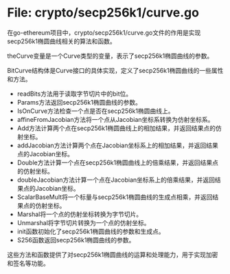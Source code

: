 # File: crypto/secp256k1/curve.go

在go-ethereum项目中，crypto/secp256k1/curve.go文件的作用是实现secp256k1椭圆曲线相关的算法和函数。

theCurve变量是一个Curve类型的变量，表示了secp256k1椭圆曲线的参数。

BitCurve结构体是Curve接口的具体实现，定义了secp256k1椭圆曲线的一些属性和方法。

- readBits方法用于读取字节切片中的bit位。
- Params方法返回secp256k1椭圆曲线的参数。
- IsOnCurve方法检查一个点是否在secp256k1椭圆曲线上。
- affineFromJacobian方法将一个点从Jacobian坐标系转换为仿射坐标系。
- Add方法计算两个点在secp256k1椭圆曲线上的相加结果，并返回结果点的仿射坐标。
- addJacobian方法计算两个点在Jacobian坐标系上的相加结果，并返回结果点的Jacobian坐标。
- Double方法计算一个点在secp256k1椭圆曲线上的倍乘结果，并返回结果点的仿射坐标。
- doubleJacobian方法计算一个点在Jacobian坐标系上的倍乘结果，并返回结果点的Jacobian坐标。
- ScalarBaseMult将一个标量与secp256k1椭圆曲线的生成点相乘，并返回结果点的仿射坐标。
- Marshal将一个点的仿射坐标转换为字节切片。
- Unmarshal将字节切片转换为一个点的仿射坐标。
- init函数初始化了secp256k1椭圆曲线的参数和生成点。
- S256函数返回secp256k1椭圆曲线的参数。

这些方法和函数提供了对secp256k1椭圆曲线的运算和处理能力，用于实现加密和签名等功能。


